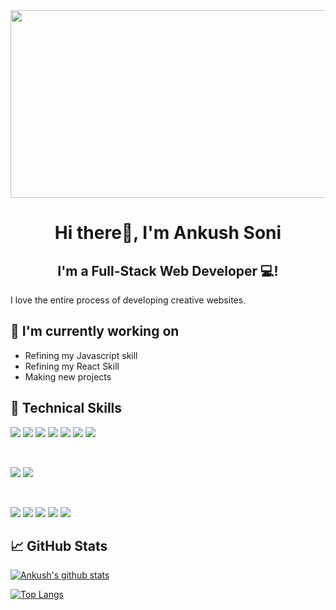 
<!--
**Ankush2811/Ankush2811** is a ✨ _special_ ✨ repository because its `README.md` (this file) appears on your GitHub profile.

Here are some ideas to get you started:

- 🔭 I’m currently working on ...
- 🌱 I’m currently learning ...
- 👯 I’m looking to collaborate on ...
- 🤔 I’m looking for help with ...
- 💬 Ask me about ...
- 📫 How to reach me: ...
- ⚡ Fun fact: ...
-->

<div align="center">
  <img src="https://media1.giphy.com/media/ve43TyDQ3B4me7d22z/giphy.gif?cid=ecf05e47d84s27aunlsmts85hot7wmfp5oq9cf32lvaamae0&ep=v1_gifs_search&rid=giphy.gif&ct=g" width="600" height="300"/>
</div>

<h1 align="center">
Hi there👋, I'm Ankush Soni
</h1>

<h2 align="center">
I'm a Full-Stack Web Developer 💻!
</h2> 

I love the entire process of developing creative websites. 

## 🔭 I'm currently working on

- Refining my Javascript skill
- Refining my React Skill
- Making new projects


## 💼 Technical Skills

![](https://img.shields.io/badge/Code-React-informational?style=flat&logo=react&color=61DAFB)
![](https://img.shields.io/badge/Code-NodeJS-informational?style=flat&logo=nodejs&color=336791)
![](https://img.shields.io/badge/Code-Typescript-informational?style=flat&logo=typescript&color=003B57)
![](https://img.shields.io/badge/Code-JavaScript-informational?style=flat&logo=JavaScript&color=F7DF1E)
![](https://img.shields.io/badge/Code-HTML5-informational?style=flat&logo=HTML5&color=E34F26)
![](https://img.shields.io/badge/Code-NestJS-informational?style=flat&logo=NestJs&color=336791)
![](https://img.shields.io/badge/Code-SQLite-informational?style=flat&logo=SQLite&color=003B57)

</br>

![](https://img.shields.io/badge/Style-CSS3-informational?style=flat&logo=CSS3&color=1572B6)
![](https://img.shields.io/badge/Style-styled--components-informational?style=flat&logo=styled-components&color=DB7093)


</br>

![](https://img.shields.io/badge/Tools-Figma-informational?style=flat&logo=Figma&color=F24E1E)
![](https://img.shields.io/badge/Tools-NPM-informational?style=flat&logo=NPM&color=CB3837)
![](https://img.shields.io/badge/Tools-Netlify-informational?style=flat&logo=netlify&color=00C7B7)
![](https://img.shields.io/badge/Tools-Git-informational?style=flat&logo=Git&color=F05032)
![](https://img.shields.io/badge/Tools-GitHub-informational?style=flat&logo=GitHub&color=181717)

## 📈 GitHub Stats 

[![Ankush's github stats](https://github-readme-stats.vercel.app/api?username=Ankush2811&theme=radical)](https://github.com/Ankush2811)

[![Top Langs](https://github-readme-stats.vercel.app/api/top-langs/?username=Ankush2811&layout=compact&theme=radical)](https://github.com/Ankush2811)




